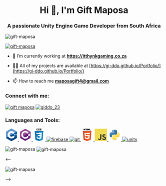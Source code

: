 <h1 align="center">Hi 👋, I'm Gift Maposa</h1>
<h3 align="center">A passionate Unity Engine Game Developer from South Africa</h3>

<p align="left"> <img src="https://komarev.com/ghpvc/?username=gift-maposa&label=Profile%20views&color=0e75b6&style=flat" alt="gift-maposa" /> </p>

<p align="left"> <a href="https://github.com/ryo-ma/github-profile-trophy"><img src="https://github-profile-trophy.vercel.app/?username=gift-maposa" alt="gift-maposa" /></a> </p>

- 🔭 I’m currently working at **https://itthynkgaming.co.za**

- 👨‍💻 All of my projects are available at [https://gi-ddo.github.io/Portfolio/](https://gi-ddo.github.io/Portfolio/)

- 📫 How to reach me **maposagift4@gmail.com**

<h3 align="left">Connect with me:</h3>
<p align="left">
<a href="https://linkedin.com/in/gift maposa" target="blank"><img align="center" src="https://raw.githubusercontent.com/rahuldkjain/github-profile-readme-generator/master/src/images/icons/Social/linked-in-alt.svg" alt="gift maposa" height="30" width="40" /></a>
<a href="https://instagram.com/giddo_23" target="blank"><img align="center" src="https://raw.githubusercontent.com/rahuldkjain/github-profile-readme-generator/master/src/images/icons/Social/instagram.svg" alt="giddo_23" height="30" width="40" /></a>
</p>

<h3 align="left">Languages and Tools:</h3>
<p align="left"> <a href="https://www.w3schools.com/cpp/" target="_blank" rel="noreferrer"> <img src="https://raw.githubusercontent.com/devicons/devicon/master/icons/cplusplus/cplusplus-original.svg" alt="cplusplus" width="40" height="40"/> </a> <a href="https://www.w3schools.com/cs/" target="_blank" rel="noreferrer"> <img src="https://raw.githubusercontent.com/devicons/devicon/master/icons/csharp/csharp-original.svg" alt="csharp" width="40" height="40"/> </a> <a href="https://www.w3schools.com/css/" target="_blank" rel="noreferrer"> <img src="https://raw.githubusercontent.com/devicons/devicon/master/icons/css3/css3-original-wordmark.svg" alt="css3" width="40" height="40"/> </a> <a href="https://firebase.google.com/" target="_blank" rel="noreferrer"> <img src="https://www.vectorlogo.zone/logos/firebase/firebase-icon.svg" alt="firebase" width="40" height="40"/> </a> <a href="https://git-scm.com/" target="_blank" rel="noreferrer"> <img src="https://www.vectorlogo.zone/logos/git-scm/git-scm-icon.svg" alt="git" width="40" height="40"/> </a> <a href="https://www.w3.org/html/" target="_blank" rel="noreferrer"> <img src="https://raw.githubusercontent.com/devicons/devicon/master/icons/html5/html5-original-wordmark.svg" alt="html5" width="40" height="40"/> </a> <a href="https://developer.mozilla.org/en-US/docs/Web/JavaScript" target="_blank" rel="noreferrer"> <img src="https://raw.githubusercontent.com/devicons/devicon/master/icons/javascript/javascript-original.svg" alt="javascript" width="40" height="40"/> </a> <a href="https://www.python.org" target="_blank" rel="noreferrer"> <img src="https://raw.githubusercontent.com/devicons/devicon/master/icons/python/python-original.svg" alt="python" width="40" height="40"/> </a> <a href="https://unity.com/" target="_blank" rel="noreferrer"> <img src="https://www.vectorlogo.zone/logos/unity3d/unity3d-icon.svg" alt="unity" width="40" height="40"/> </a> </p>

<p><img align="left" src="https://github-readme-stats.vercel.app/api/top-langs?username=gift-maposa&show_icons=true&locale=en&layout=compact" alt="gift-maposa" /></p>

<p>&nbsp;<img align="center" src="https://github-readme-stats.vercel.app/api?username=gift-maposa&show_icons=true&locale=en" alt="gift-maposa" /></p>

<-- <p><img align="center" src="https://github-readme-streak-stats.herokuapp.com/?user=gift-maposa&" alt="gift-maposa" /></p> -->
